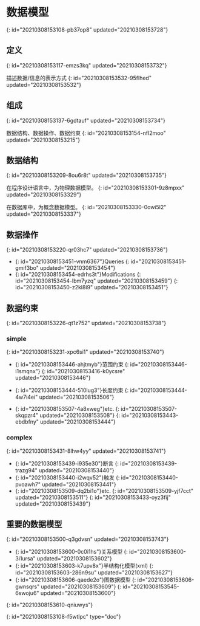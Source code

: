 # 数据模型
{: id="20210308153108-pb37op8" updated="20210308153728"}

## 定义
{: id="20210308153117-emzs3kq" updated="20210308153732"}

描述数据/信息的表示方式
{: id="20210308153532-95flhed" updated="20210308153532"}

## 组成
{: id="20210308153137-6gdtauf" updated="20210308153734"}

数据结构、数据操作、数据约束
{: id="20210308153154-nfl2moo" updated="20210308153215"}

## 数据结构
{: id="20210308153209-8ou6r8t" updated="20210308153735"}

在程序设计语言中，为物理数据模型。
{: id="20210308153301-9z8mpxx" updated="20210308153329"}

在数据库中，为概念数据模型。
{: id="20210308153330-0owi5l2" updated="20210308153337"}

## 数据操作
{: id="20210308153220-qr03hc7" updated="20210308153736"}

- {: id="20210308153451-vnm6367"}Queries
  {: id="20210308153451-gmif3bo" updated="20210308153454"}
- {: id="20210308153454-edrhs3t"}Modifications
  {: id="20210308153454-lbm7yzq" updated="20210308153459"}
{: id="20210308153450-z2kl8i9" updated="20210308153451"}

## 数据约束
{: id="20210308153226-qt1z752" updated="20210308153738"}

### simple
{: id="20210308153231-xpc6si1" updated="20210308153740"}

- {: id="20210308153446-ahjtmyb"}范围约束
  {: id="20210308153446-i1smqnx"}
{: id="20210308153416-k0ycsre" updated="20210308153446"}

- {: id="20210308153444-510lug3"}长度约束
  {: id="20210308153444-4w7i4ei" updated="20210308153506"}
- {: id="20210308153507-4a8xweg"}etc.
  {: id="20210308153507-skqpzr4" updated="20210308153508"}
{: id="20210308153443-ebdbfny" updated="20210308153444"}

### complex
{: id="20210308153431-8lhw4yy" updated="20210308153741"}

- {: id="20210308153439-i935e30"}断言
  {: id="20210308153439-trazg94" updated="20210308153440"}
- {: id="20210308153440-i2wqv52"}触发
  {: id="20210308153440-pvoawh7" updated="20210308153441"}
- {: id="20210308153509-dq2bi1o"}etc.
  {: id="20210308153509-yjf7cct" updated="20210308153511"}
{: id="20210308153433-oyz3fij" updated="20210308153439"}

## 重要的数据模型
{: id="20210308153500-q3gdvsn" updated="20210308153743"}

- {: id="20210308153600-0c0i1hs"}关系模型
  {: id="20210308153600-3i1ursa" updated="20210308153602"}
- {: id="20210308153603-k7upv8x"}半结构化模型(xml)
  {: id="20210308153603-286n9su" updated="20210308153627"}
- {: id="20210308153606-qaede2o"}图数据模型
  {: id="20210308153606-gwnsqrs" updated="20210308153609"}
{: id="20210308153545-6swoju6" updated="20210308153600"}

{: id="20210308153610-qniuwys"}


{: id="20210308153108-f5wtlpc" type="doc"}
